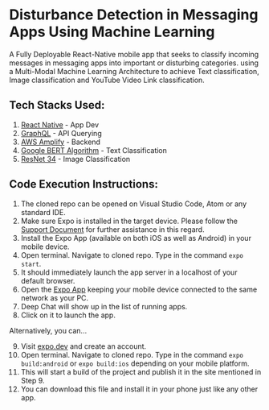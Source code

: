 # Disturbance Detection in Messaging Apps Using Machine Learning
A Fully Deployable React-Native mobile app that seeks to classify incoming messages in messaging apps into important or disturbing categories. using a Multi-Modal Machine Learning Architecture to achieve Text classification, Image classification and YouTube Video Link classification.

## Tech Stacks Used:

1. [React Native](https://reactnative.dev/) - App Dev
2. [GraphQL](https://graphql.org/) - API Querying
3. [AWS Amplify](https://aws.amazon.com/amplify/) - Backend
4. [Google BERT Algorithm](https://ai.googleblog.com/2018/11/open-sourcing-bert-state-of-art-pre.html) - Text Classification
5. [ResNet 34](https://www.kaggle.com/datasets/pytorch/resnet34) - Image Classification

## Code Execution Instructions:

1. The cloned repo can be opened on Visual Studio Code, Atom or any standard IDE.
2. Make sure Expo is installed in the target device. Please follow the [Support Document](https://docs.expo.dev/get-started/installation/) for further assistance in this regard.
3. Install the Expo App (available on both iOS as well as Android) in your mobile device.
4. Open terminal. Navigate to cloned repo. Type in the command `expo start`.
5. It should immediately launch the app server in a localhost of your default browser.
6. Open the [Expo App](https://play.google.com/store/apps/details?id=host.exp.exponent&hl=en_IN&gl=US) keeping your mobile device connected to the same network as your PC.
7. Deep Chat will show up in the list of running apps.
8. Click on it to launch the app.

Alternatively, you can...

9. Visit [expo.dev](https://expo.dev/) and create an account.
10. Open terminal. Navigate to cloned repo. Type in the command `expo build:android` or `expo build:ios` depending on your mobile platform.
11. This will start a build of the project and publish it in the site mentioned in Step 9.
12. You can download this file and install it in your phone just like any other app.
